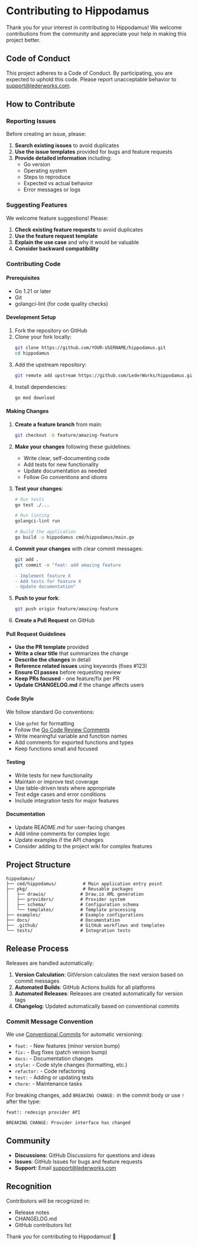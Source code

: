 # Contributing to Hippodamus

Thank you for your interest in contributing to Hippodamus! We welcome contributions from the community and appreciate your help in making this project better.

## Code of Conduct

This project adheres to a Code of Conduct. By participating, you are expected to uphold this code. Please report unacceptable behavior to [support@lederworks.com](mailto:support@lederworks.com).

## How to Contribute

### Reporting Issues

Before creating an issue, please:

1. **Search existing issues** to avoid duplicates
2. **Use the issue templates** provided for bugs and feature requests
3. **Provide detailed information** including:
   - Go version
   - Operating system
   - Steps to reproduce
   - Expected vs actual behavior
   - Error messages or logs

### Suggesting Features

We welcome feature suggestions! Please:

1. **Check existing feature requests** to avoid duplicates
2. **Use the feature request template**
3. **Explain the use case** and why it would be valuable
4. **Consider backward compatibility**

### Contributing Code

#### Prerequisites

- Go 1.21 or later
- Git
- golangci-lint (for code quality checks)

#### Development Setup

1. Fork the repository on GitHub
2. Clone your fork locally:
   ```bash
   git clone https://github.com/YOUR-USERNAME/hippodamus.git
   cd hippodamus
   ```
3. Add the upstream repository:
   ```bash
   git remote add upstream https://github.com/LederWorks/hippodamus.git
   ```
4. Install dependencies:
   ```bash
   go mod download
   ```

#### Making Changes

1. **Create a feature branch** from main:
   ```bash
   git checkout -b feature/amazing-feature
   ```

2. **Make your changes** following these guidelines:
   - Write clear, self-documenting code
   - Add tests for new functionality
   - Update documentation as needed
   - Follow Go conventions and idioms

3. **Test your changes**:
   ```bash
   # Run tests
   go test ./...
   
   # Run linting
   golangci-lint run
   
   # Build the application
   go build -o hippodamus cmd/hippodamus/main.go
   ```

4. **Commit your changes** with clear commit messages:
   ```bash
   git add .
   git commit -m "feat: add amazing feature
   
   - Implement feature X
   - Add tests for feature X
   - Update documentation"
   ```

5. **Push to your fork**:
   ```bash
   git push origin feature/amazing-feature
   ```

6. **Create a Pull Request** on GitHub

#### Pull Request Guidelines

- **Use the PR template** provided
- **Write a clear title** that summarizes the change
- **Describe the changes** in detail
- **Reference related issues** using keywords (fixes #123)
- **Ensure CI passes** before requesting review
- **Keep PRs focused** - one feature/fix per PR
- **Update CHANGELOG.md** if the change affects users

#### Code Style

We follow standard Go conventions:

- Use `gofmt` for formatting
- Follow the [Go Code Review Comments](https://github.com/golang/go/wiki/CodeReviewComments)
- Write meaningful variable and function names
- Add comments for exported functions and types
- Keep functions small and focused

#### Testing

- Write tests for new functionality
- Maintain or improve test coverage
- Use table-driven tests where appropriate
- Test edge cases and error conditions
- Include integration tests for major features

#### Documentation

- Update README.md for user-facing changes
- Add inline comments for complex logic
- Update examples if the API changes
- Consider adding to the project wiki for complex features

## Project Structure

```
hippodamus/
├── cmd/hippodamus/          # Main application entry point
├── pkg/                     # Reusable packages
│   ├── drawio/             # Draw.io XML generation
│   ├── providers/          # Provider system
│   ├── schema/             # Configuration schema
│   └── templates/          # Template processing
├── examples/               # Example configurations
├── docs/                   # Documentation
├── .github/                # GitHub workflows and templates
└── tests/                  # Integration tests
```

## Release Process

Releases are handled automatically:

1. **Version Calculation**: GitVersion calculates the next version based on commit messages
2. **Automated Builds**: GitHub Actions builds for all platforms
3. **Automated Releases**: Releases are created automatically for version tags
4. **Changelog**: Updated automatically based on conventional commits

### Commit Message Convention

We use [Conventional Commits](https://www.conventionalcommits.org/) for automatic versioning:

- `feat:` - New features (minor version bump)
- `fix:` - Bug fixes (patch version bump)
- `docs:` - Documentation changes
- `style:` - Code style changes (formatting, etc.)
- `refactor:` - Code refactoring
- `test:` - Adding or updating tests
- `chore:` - Maintenance tasks

For breaking changes, add `BREAKING CHANGE:` in the commit body or use `!` after the type:
```
feat!: redesign provider API

BREAKING CHANGE: Provider interface has changed
```

## Community

- **Discussions**: GitHub Discussions for questions and ideas
- **Issues**: GitHub Issues for bugs and feature requests
- **Support**: Email [support@lederworks.com](mailto:support@lederworks.com)

## Recognition

Contributors will be recognized in:
- Release notes
- CHANGELOG.md
- GitHub contributors list

Thank you for contributing to Hippodamus! 🎉
